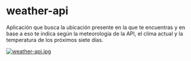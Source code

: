 # weather-api
Aplicación que busca la ubicación presente en la que te encuentras y en base a eso te indica según la meteorología de la API, el clima actual y la temperatura de los próximos siete días.

[![weather-api.jpg](https://s31.postimg.org/5f10fh95n/weather-api.jpg)](https://postimg.org/image/tirs3rrmf/)
